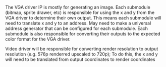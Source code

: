 The VGA driver IP is mostly for generating an image. 
Each submodule (bitmap, sprite drawer, etc) is responsible for using the x and y from the VGA driver to determine their own output.
This means each submodule will need to translate x and y to an address. May need to make a universal address generator that can be configured for each submodule.
Each submodule is also responsible for converting their outputs to the expected color format for the VGA driver.

Video driver will be responsible for converting render resolution to output resolution (e.g. 576p renderred upscaled to 720p);
To do this, the x and y will need to be translated from output coordinates to render coordinates